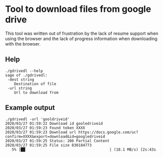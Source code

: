 # Tool to download files from google drive

This tool was written out of frustration by the lack of resume support when using the browser and the lack of progress  information when downloading with the browser.

## Help

```
./gdrivedl --help
sage of ./gdrivedl:
 -dest string
   	Destination of file
 -url string
   	Url to download from
```

## Example output

```
./gdrivedl -url 'gooldriveid'
2020/03/27 01:59:22 Download id gooledriveid
2020/03/27 01:59:23 Found token XXXX
2020/03/27 01:59:23 Download url https://docs.google.com/uc?confirm=XXXX&export=download&id=googledriveid
2020/03/27 01:59:25 Status: 206 Partial Content
2020/03/27 01:59:25 File size 830184773
   5% |██                                      | (18.1 MB/s) [2s:43s
```
